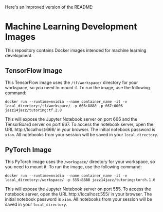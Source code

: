 Here's an improved version of the README:

# Machine Learning Development Images

This repository contains Docker images intended for machine learning development.

## TensorFlow Image

This TensorFlow image uses the `/tf/workspace/` directory for your workspace, so you need to mount it. To run the image, use the following command:

```
docker run --runtime=nvidia --name container_name -it -v local_directory:/tf/workspace/ -p 666:8888 -p 667:6006 jazz14jazz/tutoring:tf.2.0
```

This will expose the Jupyter Notebook server on port 666 and the TensorBoard server on port 667. To access the notebook server, open the URL http://localhost:666/ in your browser. The initial notebook password is `xian`. All notebooks from your session will be saved in your `local_directory`.

## PyTorch Image

This PyTorch image uses the `/workspace/` directory for your workspace, so you need to mount it. To run the image, use the following command:

```
docker run --runtime=nvidia --name container_name -it -v local_directory:/workspace/ -p 555:8888 jazz14jazz/tutoring:torch.1.6
```

This will expose the Jupyter Notebook server on port 555. To access the notebook server, open the URL http://localhost:555/ in your browser. The initial notebook password is `xian`. All notebooks from your session will be saved in your `local_directory`.